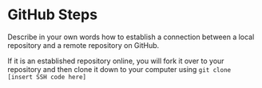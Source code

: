 # GitHub Steps

Describe in your own words how to establish a connection between a local repository and a remote repository on GitHub.

If it is an established repository online, you will fork it over to your repository and then clone it down to your computer using `git clone [insert SSH code here]`